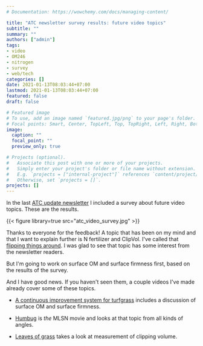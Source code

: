```yaml
---
# Documentation: https://wowchemy.com/docs/managing-content/

title: "ATC newsletter survey results: future video topics"
subtitle: ""
summary: ""
authors: ["admin"]
tags: 
- video
- OM246
- nitrogen
- survey
- web/tech
categories: []
date: 2021-01-13T08:03:44+07:00
lastmod: 2021-01-13T08:03:44+07:00
featured: false
draft: false

# Featured image
# To use, add an image named `featured.jpg/png` to your page's folder.
# Focal points: Smart, Center, TopLeft, Top, TopRight, Left, Right, BottomLeft, Bottom, BottomRight.
image:
  caption: ""
  focal_point: ""
  preview_only: true

# Projects (optional).
#   Associate this post with one or more of your projects.
#   Simply enter your project's folder or file name without extension.
#   E.g. `projects = ["internal-project"]` references `content/project/deep-learning/index.md`.
#   Otherwise, set `projects = []`.
projects: []
---
```


In the last [ATC update newsletter](/newsletter/) I included a survey about future video topics. These are the results. 

{{< figure library=true src="atc_video_survey.jpg" >}}

Thanks to everyone for the feedback! A topic that has been on my mind and that I want to explain further is N fertilizer and ClipVol. I've called that [flipping things around](/post/flipping-things-around/). I was glad to see that topic has some interest from the newsletter readers. 

But I'm going to work on surface OM and surface firmness first, based on the results of the survey.

And I have good news. If you haven't seen them, a couple videos I've made already cover some of these topics.

- [A continuous improvement system for turfgrass](https://youtu.be/3fAk32YYZ3Q) includes a discussion of surface OM and surface firmness.

- [Humbug](https://youtu.be/5NrnNBi4SWY) is *the* MLSN movie and looks at that topic from all kinds of angles.

- [Leaves of grass](https://youtu.be/bEP--V_douY) takes a look at measurement of clipping volume.







